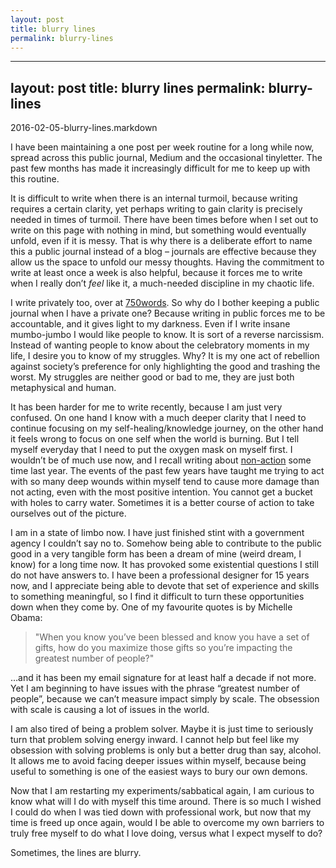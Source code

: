 ```yaml
---
layout: post
title: blurry lines
permalink: blurry-lines
---
```


---
layout: post
title: blurry lines
permalink: blurry-lines
---
2016-02-05-blurry-lines.markdown

I have been maintaining a one post per week routine for a long while now, spread across this public journal, Medium and the occasional tinyletter. The past few months has made it increasingly difficult for me to keep up with this routine. 

It is difficult to write when there is an internal turmoil, because writing requires a certain clarity, yet perhaps writing to gain clarity is precisely needed in times of turmoil. There have been times before when I set out to write on this page with nothing in mind, but something would eventually unfold, even if it is messy. That is why there is a deliberate effort to name this a public journal instead of a blog – journals are effective because they allow us the space to unfold our messy thoughts. Having the commitment to write at least once a week is also helpful, because it forces me to write when I really don’t _feel_ like it, a much-needed discipline in my chaotic life. 

I write privately too, over at [750words](http://750words.com). So why do I bother keeping a public journal when I have a private one? Because writing in public forces me to be accountable, and it gives light to my darkness. Even if I write insane mumbo-jumbo I would like people to know. It is sort of a reverse narcissism. Instead of wanting people to know about the celebratory moments in my life, I desire you to know of my struggles. Why? It is my one act of rebellion against society’s preference for only highlighting the good and trashing the worst. My struggles are neither good or bad to me, they are just both metaphysical and human. 

It has been harder for me to write recently, because I am just very confused. On one hand I know with a much deeper clarity that I need to continue focusing on my self-healing/knowledge journey, on the other hand it feels wrong to focus on one self when the world is burning. But I tell myself everyday that I need to put the oxygen mask on myself first. I wouldn’t be of much use now, and I recall writing about [non-action](http://journal.winnielim.org/sitting-with-ambivalence) some time last year. The events of the past few years have taught me trying to act with so many deep wounds within myself tend to cause more damage than not acting, even with the most positive intention. You cannot get a bucket with holes to carry water. Sometimes it is a better course of action to take ourselves out of the picture. 

I am in a state of limbo now. I have just finished stint with a government agency I couldn’t say no to. Somehow being able to contribute to the public good in a very tangible form has been a dream of mine (weird dream, I know) for a long time now. It has provoked some existential questions I still do not have answers to. I have been a professional designer for 15 years now, and I appreciate being able to devote that set of experience and skills to something meaningful, so I find it difficult to turn these opportunities down when they come by. One of my favourite quotes is by Michelle Obama:

> "When you know you’ve been blessed and know you have a set of gifts, how do you maximize those gifts so you’re impacting the greatest number of people?" 

…and it has been my email signature for at least half a decade if not more. Yet I am beginning to have issues with the phrase “greatest number of people”, because we can’t measure impact simply by scale. The obsession with scale is causing a lot of issues in the world. 

I am also tired of being a problem solver. Maybe it is just time to seriously turn that problem solving energy inward. I cannot help but feel like my obsession with solving problems is only but a better drug than say, alcohol. It allows me to avoid facing deeper issues within myself, because being useful to something is one of the easiest ways to bury our own demons. 

Now that I am restarting my experiments/sabbatical again, I am curious to know what will I do with myself this time around. There is so much I wished I could do when I was tied down with professional work, but now that my time is freed up once again, would I be able to overcome my own barriers to truly free myself to do what I love doing, versus what I expect myself to do? 

Sometimes, the lines are blurry.
